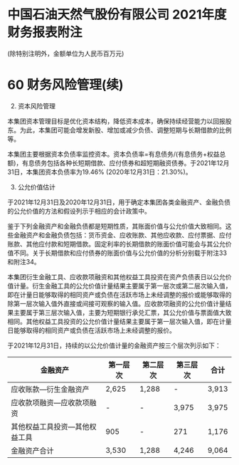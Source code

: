 # 中国石油天然气股份有限公司 2021年度财务报表附注

(除特别注明外，金额单位为人民币百万元)

# 60 财务风险管理(续)

2. 资本风险管理

本集团资本管理目标是优化资本结构，降低资本成本，确保持续经营能力以回报股东。为此，本集团可能会增发新股、增加或减少负债、调整短期与长期借款的比例等。

本集团主要根据资本负债率监控资本。资本负债率=有息债务/(有息债务+权益总额)，有息债务包括各种长短期借款、应付债券和超短期融资债券。于2021年12月31日，本集团资本负债率为19.46% (2020年12月31日：21.30%)。

3. 公允价值估计

于2021年12月31日及2020年12月31日，用于确定本集团各类金融资产、金融负债的公允价值的方法和假设列示于相应的会计政策中。

鉴于下列金融资产和金融负债都是短期性质，其账面价值与公允价值大致相同。这些金融资产和金融负债包括：货币资金、应收账款、其他应收款、应付票据、应付账款、其他应付款和短期借款。固定利率的长期借款的账面价值可能会与其公允价值不同。关于长期借款和应付债券的账面价值与公允价值的分析分别载于附注33和附注34。

本集团衍生金融工具、应收款项融资和其他权益工具投资在资产负债表日以公允价值计量。衍生金融工具的公允价值计量结果主要属于第一层次或第二层次输入值，即在计量日能够取得的相同资产或负债在活跃市场上未经调整的报价或能够取得的除第一层次输入值外直接或间接可观察的输入值。应收款项融资的公允价值计量结果主要属于第三层次输入值，主要为短期银行承兑汇票，其公允价值与票面值大致相同。其他权益工具投资的公允价值计量结果主要属于第一层次输入值，即在计量日能够取得的相同资产或负债在活跃市场上未经调整的报价。

于2021年12月31日，持续的以公允价值计量的金融资产按三个层次列示如下：

|金融资产|第一层次|第二层次|第三层次|合计|
|---|---|---|---|---|
|应收账款—衍生金融资产|2,625|1,288|-|3,913|
|应收款项融资—应收款项融资|-|-|3,975|3,975|
|其他权益工具投资—其他权益工具|905|-|271|1,176|
|金融资产合计|3,530|1,288|4,246|9,064|